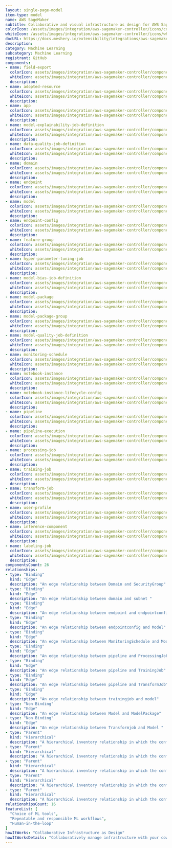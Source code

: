 ```yaml
---
layout: single-page-model
item-type: model
name: AWS SageMaker
subtitle: Collaborative and visual infrastructure as design for AWS SageMaker
colorIcon: /assets/images/integration/aws-sagemaker-controller/icons/color/aws-sagemaker-controller-color.svg
whiteIcon: /assets/images/integration/aws-sagemaker-controller/icons/white/aws-sagemaker-controller-white.svg
docURL: https://docs.meshery.io/extensibility/integrations/aws-sagemaker-controller
description: 
category: Machine Learning
subcategory: Machine Learning
registrant: GitHub
components: 
- name: field-export
  colorIcon: assets/images/integration/aws-sagemaker-controller/components/field-export/icons/color/field-export-color.svg
  whiteIcon: assets/images/integration/aws-sagemaker-controller/components/field-export/icons/white/field-export-white.svg
  description: 
- name: adopted-resource
  colorIcon: assets/images/integration/aws-sagemaker-controller/components/adopted-resource/icons/color/adopted-resource-color.svg
  whiteIcon: assets/images/integration/aws-sagemaker-controller/components/adopted-resource/icons/white/adopted-resource-white.svg
  description: 
- name: app
  colorIcon: assets/images/integration/aws-sagemaker-controller/components/app/icons/color/app-color.svg
  whiteIcon: assets/images/integration/aws-sagemaker-controller/components/app/icons/white/app-white.svg
  description: 
- name: model-explainability-job-definition
  colorIcon: assets/images/integration/aws-sagemaker-controller/components/model-explainability-job-definition/icons/color/model-explainability-job-definition-color.svg
  whiteIcon: assets/images/integration/aws-sagemaker-controller/components/model-explainability-job-definition/icons/white/model-explainability-job-definition-white.svg
  description: 
- name: data-quality-job-definition
  colorIcon: assets/images/integration/aws-sagemaker-controller/components/data-quality-job-definition/icons/color/data-quality-job-definition-color.svg
  whiteIcon: assets/images/integration/aws-sagemaker-controller/components/data-quality-job-definition/icons/white/data-quality-job-definition-white.svg
  description: 
- name: domain
  colorIcon: assets/images/integration/aws-sagemaker-controller/components/domain/icons/color/domain-color.svg
  whiteIcon: assets/images/integration/aws-sagemaker-controller/components/domain/icons/white/domain-white.svg
  description: 
- name: endpoint
  colorIcon: assets/images/integration/aws-sagemaker-controller/components/endpoint/icons/color/endpoint-color.svg
  whiteIcon: assets/images/integration/aws-sagemaker-controller/components/endpoint/icons/white/endpoint-white.svg
  description: 
- name: model
  colorIcon: assets/images/integration/aws-sagemaker-controller/components/model/icons/color/model-color.svg
  whiteIcon: assets/images/integration/aws-sagemaker-controller/components/model/icons/white/model-white.svg
  description: 
- name: endpoint-config
  colorIcon: assets/images/integration/aws-sagemaker-controller/components/endpoint-config/icons/color/endpoint-config-color.svg
  whiteIcon: assets/images/integration/aws-sagemaker-controller/components/endpoint-config/icons/white/endpoint-config-white.svg
  description: 
- name: feature-group
  colorIcon: assets/images/integration/aws-sagemaker-controller/components/feature-group/icons/color/feature-group-color.svg
  whiteIcon: assets/images/integration/aws-sagemaker-controller/components/feature-group/icons/white/feature-group-white.svg
  description: 
- name: hyper-parameter-tuning-job
  colorIcon: assets/images/integration/aws-sagemaker-controller/components/hyper-parameter-tuning-job/icons/color/hyper-parameter-tuning-job-color.svg
  whiteIcon: assets/images/integration/aws-sagemaker-controller/components/hyper-parameter-tuning-job/icons/white/hyper-parameter-tuning-job-white.svg
  description: 
- name: model-bias-job-definition
  colorIcon: assets/images/integration/aws-sagemaker-controller/components/model-bias-job-definition/icons/color/model-bias-job-definition-color.svg
  whiteIcon: assets/images/integration/aws-sagemaker-controller/components/model-bias-job-definition/icons/white/model-bias-job-definition-white.svg
  description: 
- name: model-package
  colorIcon: assets/images/integration/aws-sagemaker-controller/components/model-package/icons/color/model-package-color.svg
  whiteIcon: assets/images/integration/aws-sagemaker-controller/components/model-package/icons/white/model-package-white.svg
  description: 
- name: model-package-group
  colorIcon: assets/images/integration/aws-sagemaker-controller/components/model-package-group/icons/color/model-package-group-color.svg
  whiteIcon: assets/images/integration/aws-sagemaker-controller/components/model-package-group/icons/white/model-package-group-white.svg
  description: 
- name: model-quality-job-definition
  colorIcon: assets/images/integration/aws-sagemaker-controller/components/model-quality-job-definition/icons/color/model-quality-job-definition-color.svg
  whiteIcon: assets/images/integration/aws-sagemaker-controller/components/model-quality-job-definition/icons/white/model-quality-job-definition-white.svg
  description: 
- name: monitoring-schedule
  colorIcon: assets/images/integration/aws-sagemaker-controller/components/monitoring-schedule/icons/color/monitoring-schedule-color.svg
  whiteIcon: assets/images/integration/aws-sagemaker-controller/components/monitoring-schedule/icons/white/monitoring-schedule-white.svg
  description: 
- name: notebook-instance
  colorIcon: assets/images/integration/aws-sagemaker-controller/components/notebook-instance/icons/color/notebook-instance-color.svg
  whiteIcon: assets/images/integration/aws-sagemaker-controller/components/notebook-instance/icons/white/notebook-instance-white.svg
  description: 
- name: notebook-instance-lifecycle-config
  colorIcon: assets/images/integration/aws-sagemaker-controller/components/notebook-instance-lifecycle-config/icons/color/notebook-instance-lifecycle-config-color.svg
  whiteIcon: assets/images/integration/aws-sagemaker-controller/components/notebook-instance-lifecycle-config/icons/white/notebook-instance-lifecycle-config-white.svg
  description: 
- name: pipeline
  colorIcon: assets/images/integration/aws-sagemaker-controller/components/pipeline/icons/color/pipeline-color.svg
  whiteIcon: assets/images/integration/aws-sagemaker-controller/components/pipeline/icons/white/pipeline-white.svg
  description: 
- name: pipeline-execution
  colorIcon: assets/images/integration/aws-sagemaker-controller/components/pipeline-execution/icons/color/pipeline-execution-color.svg
  whiteIcon: assets/images/integration/aws-sagemaker-controller/components/pipeline-execution/icons/white/pipeline-execution-white.svg
  description: 
- name: processing-job
  colorIcon: assets/images/integration/aws-sagemaker-controller/components/processing-job/icons/color/processing-job-color.svg
  whiteIcon: assets/images/integration/aws-sagemaker-controller/components/processing-job/icons/white/processing-job-white.svg
  description: 
- name: training-job
  colorIcon: assets/images/integration/aws-sagemaker-controller/components/training-job/icons/color/training-job-color.svg
  whiteIcon: assets/images/integration/aws-sagemaker-controller/components/training-job/icons/white/training-job-white.svg
  description: 
- name: transform-job
  colorIcon: assets/images/integration/aws-sagemaker-controller/components/transform-job/icons/color/transform-job-color.svg
  whiteIcon: assets/images/integration/aws-sagemaker-controller/components/transform-job/icons/white/transform-job-white.svg
  description: 
- name: user-profile
  colorIcon: assets/images/integration/aws-sagemaker-controller/components/user-profile/icons/color/user-profile-color.svg
  whiteIcon: assets/images/integration/aws-sagemaker-controller/components/user-profile/icons/white/user-profile-white.svg
  description: 
- name: inference-component
  colorIcon: assets/images/integration/aws-sagemaker-controller/components/inference-component/icons/color/inference-component-color.svg
  whiteIcon: assets/images/integration/aws-sagemaker-controller/components/inference-component/icons/white/inference-component-white.svg
  description: 
- name: labeling-job
  colorIcon: assets/images/integration/aws-sagemaker-controller/components/labeling-job/icons/color/labeling-job-color.svg
  whiteIcon: assets/images/integration/aws-sagemaker-controller/components/labeling-job/icons/white/labeling-job-white.svg
  description: 
componentsCount: 26
relationships: 
- type: "Binding"
  kind: "Edge"
  description: "An edge relationship between Domain and SecurityGroup"
- type: "Binding"
  kind: "Edge"
  description: "An edge relationship between domain and subnet "
- type: "Binding"
  kind: "Edge"
  description: "An edge relationship between endpoint and endpointconfig "
- type: "Binding"
  kind: "Edge"
  description: "An edge relationship between endpointconfig and Model"
- type: "Binding"
  kind: "Edge"
  description: "An edge relationship between MonitoringSchedule and Model"
- type: "Binding"
  kind: "Edge"
  description: "An edge relationship between pipeline and ProcessingJob"
- type: "Binding"
  kind: "Edge"
  description: "An edge relationship between pipeline and TrainingJob"
- type: "Binding"
  kind: "Edge"
  description: "An edge relationship between pipeline and TransformJob"
- type: "Binding"
  kind: "Edge"
  description: "An edge relationship between trainingjob and model"
- type: "Non Binding"
  kind: "Edge"
  description: "An edge relationship between Model and ModelPackage"
- type: "Non Binding"
  kind: "Edge"
  description: "An edge relationship between Transformjob and Model "
- type: "Parent"
  kind: "Hierarchical"
  description: "A hierarchical inventory relationship in which the configuration of (parent component) is patched with the configuration of (child component). "
- type: "Parent"
  kind: "Hierarchical"
  description: "A hierarchical inventory relationship in which the configuration of (parent component) is patched with the configuration of (child component). "
- type: "Parent"
  kind: "Hierarchical"
  description: "A hierarchical inventory relationship in which the configuration of (parent component) is patched with the configuration of (child component). "
- type: "Parent"
  kind: "Hierarchical"
  description: "A hierarchical inventory relationship in which the configuration of (parent component) is patched with the configuration of (child component). "
- type: "Parent"
  kind: "Hierarchical"
  description: "A hierarchical inventory relationship in which the configuration of (parent component) is patched with the configuration of (child component). "
relationshipsCount: 16
featureList: [
  "Choice of ML tools",
  "Repeatable and responsible ML workflows",
  "Human-in-the-loop"
]
howItWorks: "Collaborative Infrastructure as Design"
howItWorksDetails: "Collaboratively manage infrastructure with your coworkers synchronously sharing the same designs."
---
```

